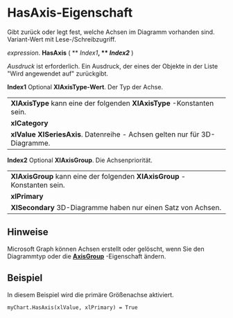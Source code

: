 
# HasAxis-Eigenschaft

Gibt zurück oder legt fest, welche Achsen im Diagramm vorhanden sind. Variant-Wert mit Lese-/Schreibzugriff.

 _expression_. **HasAxis** ( ** _Index1_**, ** _Index2_** )

 _Ausdruck_ ist erforderlich. Ein Ausdruck, der eines der Objekte in der Liste "Wird angewendet auf" zurückgibt.

 **Index1** Optional **XlAxisType-Wert**. Der Typ der Achse.

||
|:-----|
|**XlAxisType** kann eine der folgenden **XlAxisType** -Konstanten sein.|
|**xlCategory**|
|**xlValue** **XlSeriesAxis**. Datenreihe - Achsen gelten nur für 3D-Diagramme.|
 **Index2** Optional **XlAxisGroup**. Die Achsenpriorität.

||
|:-----|
|**XlAxisGroup** kann eine der folgenden **XlAxisGroup** -Konstanten sein.|
|**xlPrimary**|
|**XlSecondary** 3D-Diagramme haben nur einen Satz von Achsen.|

## Hinweise

Microsoft Graph können Achsen erstellt oder gelöscht, wenn Sie den Diagrammtyp oder die  **[AxisGroup](453bc2f6-ca27-1b7c-8dc4-8a902c9445be.md)** -Eigenschaft ändern.


## Beispiel

In diesem Beispiel wird die primäre Größenachse aktiviert.


```
myChart.HasAxis(xlValue, xlPrimary) = True
```

